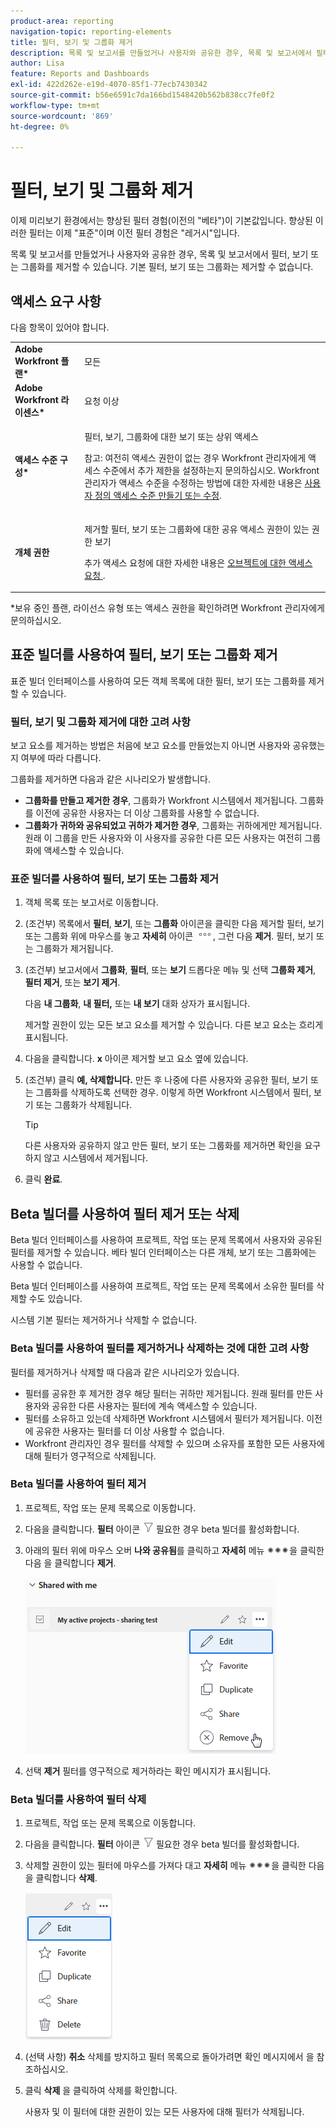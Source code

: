 ```yaml
---
product-area: reporting
navigation-topic: reporting-elements
title: 필터, 보기 및 그룹화 제거
description: 목록 및 보고서를 만들었거나 사용자와 공유한 경우, 목록 및 보고서에서 필터, 보기 또는 그룹화를 제거할 수 있습니다. 기본 필터, 보기 또는 그룹화는 제거할 수 없습니다.
author: Lisa
feature: Reports and Dashboards
exl-id: 422d262e-e19d-4070-85f1-77ecb7430342
source-git-commit: b56e6591c7da166bd1548420b562b838cc7fe0f2
workflow-type: tm+mt
source-wordcount: '869'
ht-degree: 0%

---
```


# 필터, 보기 및 그룹화 제거

<span class="preview">이제 미리보기 환경에서는 향상된 필터 경험(이전의 &quot;베타&quot;)이 기본값입니다. 향상된 이러한 필터는 이제 &quot;표준&quot;이며 이전 필터 경험은 &quot;레거시&quot;입니다.</span>

목록 및 보고서를 만들었거나 사용자와 공유한 경우, 목록 및 보고서에서 필터, 보기 또는 그룹화를 제거할 수 있습니다. 기본 필터, 보기 또는 그룹화는 제거할 수 없습니다.

## 액세스 요구 사항

다음 항목이 있어야 합니다.

<table style="table-layout:auto"> 
 <col> 
 </col> 
 <col> 
 </col> 
 <tbody> 
  <tr> 
   <td role="rowheader"><strong>Adobe Workfront 플랜*</strong></td> 
   <td> <p>모든 </p> </td> 
  </tr> 
  <tr> 
   <td role="rowheader"><strong>Adobe Workfront 라이센스*</strong></td> 
   <td> <p>요청 이상</p> </td> 
  </tr> 
  <tr> 
   <td role="rowheader"><strong>액세스 수준 구성*</strong></td> 
   <td> <p>필터, 보기, 그룹화에 대한 보기 또는 상위 액세스</p> <p>참고: 여전히 액세스 권한이 없는 경우 Workfront 관리자에게 액세스 수준에서 추가 제한을 설정하는지 문의하십시오. Workfront 관리자가 액세스 수준을 수정하는 방법에 대한 자세한 내용은 <a href="../../../administration-and-setup/add-users/configure-and-grant-access/create-modify-access-levels.md" class="MCXref xref">사용자 정의 액세스 수준 만들기 또는 수정</a>.</p> </td> 
  </tr> 
  <tr> 
   <td role="rowheader"><strong>개체 권한</strong></td> 
   <td> <p>제거할 필터, 보기 또는 그룹화에 대한 공유 액세스 권한이 있는 권한 보기</p> <p>추가 액세스 요청에 대한 자세한 내용은 <a href="../../../workfront-basics/grant-and-request-access-to-objects/request-access.md" class="MCXref xref">오브젝트에 대한 액세스 요청 </a>.</p> </td> 
  </tr> 
 </tbody> 
</table>

&#42;보유 중인 플랜, 라이선스 유형 또는 액세스 권한을 확인하려면 Workfront 관리자에게 문의하십시오.

## 표준 빌더를 사용하여 필터, 보기 또는 그룹화 제거

표준 빌더 인터페이스를 사용하여 모든 객체 목록에 대한 필터, 보기 또는 그룹화를 제거할 수 있습니다.

### 필터, 보기 및 그룹화 제거에 대한 고려 사항

보고 요소를 제거하는 방법은 처음에 보고 요소를 만들었는지 아니면 사용자와 공유했는지 여부에 따라 다릅니다.

그룹화를 제거하면 다음과 같은 시나리오가 발생합니다.

* **그룹화를 만들고 제거한 경우**, 그룹화가 Workfront 시스템에서 제거됩니다. 그룹화를 이전에 공유한 사용자는 더 이상 그룹화를 사용할 수 없습니다.
* **그룹화가 귀하와 공유되었고 귀하가 제거한 경우**, 그룹화는 귀하에게만 제거됩니다. 원래 이 그룹을 만든 사용자와 이 사용자를 공유한 다른 모든 사용자는 여전히 그룹화에 액세스할 수 있습니다.

### 표준 빌더를 사용하여 필터, 보기 또는 그룹화 제거

1. 객체 목록 또는 보고서로 이동합니다.
1. (조건부) 목록에서 **필터**, **보기**, 또는 **그룹화** 아이콘을 클릭한 다음 제거할 필터, 보기 또는 그룹화 위에 마우스를 놓고 **자세히** 아이콘 ![](assets/more-icon.png), 그런 다음 **제거**. 필터, 보기 또는 그룹화가 제거됩니다.
1. (조건부) 보고서에서 **그룹화**, **필터**, 또는 **보기** 드롭다운 메뉴 및 선택 **그룹화 제거**, **필터 제거**, 또는 **보기 제거**.

   다음 **내 그룹화**, **내 필터,** 또는 **내 보기** 대화 상자가 표시됩니다.

   제거할 권한이 있는 모든 보고 요소를 제거할 수 있습니다. 다른 보고 요소는 흐리게 표시됩니다.

1. 다음을 클릭합니다. **x** 아이콘 제거할 보고 요소 옆에 있습니다.
1. (조건부) 클릭 **예, 삭제합니다.** 만든 후 나중에 다른 사용자와 공유한 필터, 보기 또는 그룹화를 삭제하도록 선택한 경우. 이렇게 하면 Workfront 시스템에서 필터, 보기 또는 그룹화가 삭제됩니다.

   >[!TIP]
   >
   >다른 사용자와 공유하지 않고 만든 필터, 보기 또는 그룹화를 제거하면 확인을 요구하지 않고 시스템에서 제거됩니다.

1. 클릭 **완료**.

## Beta 빌더를 사용하여 필터 제거 또는 삭제

Beta 빌더 인터페이스를 사용하여 프로젝트, 작업 또는 문제 목록에서 사용자와 공유된 필터를 제거할 수 있습니다. 베타 빌더 인터페이스는 다른 개체, 보기 또는 그룹화에는 사용할 수 없습니다.

Beta 빌더 인터페이스를 사용하여 프로젝트, 작업 또는 문제 목록에서 소유한 필터를 삭제할 수도 있습니다.

시스템 기본 필터는 제거하거나 삭제할 수 없습니다.

### Beta 빌더를 사용하여 필터를 제거하거나 삭제하는 것에 대한 고려 사항

필터를 제거하거나 삭제할 때 다음과 같은 시나리오가 있습니다.

* 필터를 공유한 후 제거한 경우 해당 필터는 귀하만 제거됩니다. 원래 필터를 만든 사용자와 공유한 다른 사용자는 필터에 계속 액세스할 수 있습니다.
* 필터를 소유하고 있는데 삭제하면 Workfront 시스템에서 필터가 제거됩니다. 이전에 공유한 사용자는 필터를 더 이상 사용할 수 없습니다.
* Workfront 관리자인 경우 필터를 삭제할 수 있으며 소유자를 포함한 모든 사용자에 대해 필터가 영구적으로 삭제됩니다.

### Beta 빌더를 사용하여 필터 제거

1. 프로젝트, 작업 또는 문제 목록으로 이동합니다.
1. 다음을 클릭합니다. **필터** 아이콘 ![필터 아이콘](assets/filter-nwepng.png) 필요한 경우 beta 빌더를 활성화합니다.
1. 아래의 필터 위에 마우스 오버 **나와 공유됨**&#x200B;를 클릭하고 **자세히** 메뉴 ![기타 아이콘](assets/more-icon-spectrum.png)을 클릭한 다음 을 클릭합니다 **제거**.

   ![필터 제거](assets/new-filters-more-menu-remove-filter.png)

1. 선택 **제거** 필터를 영구적으로 제거하라는 확인 메시지가 표시됩니다.

### Beta 빌더를 사용하여 필터 삭제

1. 프로젝트, 작업 또는 문제 목록으로 이동합니다.
1. 다음을 클릭합니다. **필터** 아이콘 ![필터 아이콘](assets/filter-nwepng.png) 필요한 경우 beta 빌더를 활성화합니다.
1. 삭제할 권한이 있는 필터에 마우스를 가져다 대고 **자세히** 메뉴 ![기타 아이콘](assets/more-icon-spectrum.png)을 클릭한 다음 을 클릭합니다 **삭제**.

   ![필터 삭제](assets/new-filters-more-menu-options-with-delete.png)

1. (선택 사항) **취소** 삭제를 방지하고 필터 목록으로 돌아가려면 확인 메시지에서 을 참조하십시오.
1. 클릭 **삭제** 을 클릭하여 삭제를 확인합니다.

   사용자 및 이 필터에 대한 권한이 있는 모든 사용자에 대해 필터가 삭제됩니다.

